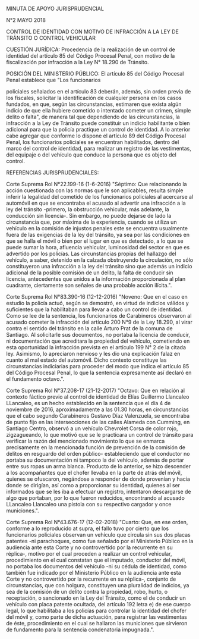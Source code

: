 MINUTA DE APOYO JURISPRUDENCIAL

N°2 MAYO 2018

CONTROL DE IDENTIDAD CON MOTIVO DE INFRACCIÓN A LA LEY DE TRÁNSITO O
CONTROL VEHICULAR 

CUESTIÓN JURÍDICA: Procedencia de la realización de un
control de identidad del artículo 85 del Código Procesal Penal, con
motivo de la fiscalización por infracción a la Ley N° 18.290 de
Tránsito.

POSICIÓN DEL MINISTERIO PÚBLICO: El artículo 85 del Código Procesal
Penal establece que "Los funcionarios

policiales señalados en el artículo 83 deberán, además, sin orden previa
de los fiscales, solicitar la identificación de cualquier persona en los
casos fundados, en que, según las circunstancias, estimaren que exista
algún indicio de que ella hubiere cometido o intentado cometer un
crimen, simple delito o falta", de manera tal que dependiendo de las
circunstancias, la infracción a la Ley de Tránsito puede constituir un
indicio habilitante o bien adicional para que la policía practique un
control de identidad. A lo anterior cabe agregar que conforme lo dispone
el artículo 89 del Código Procesal Penal, los funcionarios policiales se
encuentran habilitados, dentro del marco del control de identidad, para
realizar un registro de las vestimentas, del equipaje o del vehículo que conduce la
persona que es objeto del control.

REFERENCIAS JURISPRUDENCIALES: 

Corte Suprema Rol N°22.199-16
(1-6-2016)
"Séptimo: Que relacionando la acción cuestionada con las normas que le
son aplicables, resulta simple inferir la legalidad del cometido de los
funcionarios policiales al acercarse al automóvil en que se encontraba
el acusado al advertir una infracción a la ley del tránsito -primero, la
obstrucción vehicular, más adelante, la conducción sin licencia-. Sin
embargo, no puede dejarse de lado la circunstancia que, por máxima de la
experiencia, cuando se utiliza un vehículo en la comisión de injustos
penales este se encuentra usualmente fuera de las exigencias de la ley
del tránsito, ya sea por las condiciones en que se halla el móvil o bien
por el lugar en que es detectado, a lo que se puede sumar la hora,
afluencia vehicular, luminosidad del sector en que es advertido por los
policías. Las circunstancias propias del hallazgo del vehículo, a saber,
detenido en la calzada obstruyendo la circulación, no sólo constituyeron
una infracción a la ley del tránsito sino que además un indicio
adicional de la posible comisión de un delito, la falta de conducir sin
licencia, antecedentes que unidos a la información proporcionada al plan
cuadrante, ciertamente son señales de una probable acción ilícita.".

Corte Suprema Rol N°83.390-16
(12-12-2016)
"Noveno: Que en el caso en estudio la policía actuó, según se demostró,
en virtud de indicios válidos y suficientes que la habilitaban para
llevar a cabo un control de identidad. Como se lee de la sentencia, los
funcionarios de Carabineros observaron al acusado cometer la infracción
del artículo 200 N°9 de la Ley 18.290, al virar contra el sentido del
tránsito en la calle Arturo Prat de la comuna de Santiago. Al
solicitarle sus documentos, no portaba la licencia de conducir, ni
documentación que acreditara la propiedad del vehículo, cometiendo en
esta oportunidad la infracción prevista en el artículo 199 N° 2 de la
citada ley. Asimismo, lo apreciaron nervioso y les dio una explicación
falaz en cuanto al mal estado del automóvil. Dicho contexto constituye
las circunstancias indiciarias para proceder del modo que indica el
artículo 85 del Código Procesal Penal, lo que la sentencia expresamente
así declaró en el fundamento octavo.". 

Corte Suprema Rol N°37.208-17
(21-12-2017)
"Octavo: Que en relación al contexto fáctico previo al control de identidad de Elías Guillermo
Llancaleo LLancaleo, es un hecho establecido en la sentencia que el día
4 de noviembre de 2016, aproximadamente a las 01.30 horas, en
circunstancias que el cabo segundo Carabineros Gustavo Díaz Valenzuela, se encontraba de punto
fijo en las intersecciones de las calles Alameda con Cumming, en
Santiago Centro, observó a un vehículo Chevrolet Corsa de color rojo,
zigzagueando, lo que motivó que se le practicara un control de tránsito
para verificar la razón del mencionado movimiento lo que se enmarca
precisamente en la mencionada función de prevención de la comisión de
delitos en resguardo del orden público- estableciendo que el conductor
no portaba su documentación ni tampoco la del vehículo, además de portar
entre sus ropas un arma blanca. Producto de lo anterior, se hizo
descender a los acompañantes que el chofer llevaba en la parte de atrás
del móvil, quienes se ofuscaron, negándose a responder de donde
provenían y hacia donde se dirigían, así como a proporcionar su
identidad, quienes al ser informados que se les iba a efectuar un
registro, intentaron descargarse de algo que portaban, por lo que fueron
reducidos, encontrando al acusado LLancaleo Llancaleo una pistola con su
respectivo cargador y once municiones.". 

Corte Suprema Rol N°43.676-17 
(12-02-2018)
"Cuarto: Que, en ese orden, conforme a lo reproducido at supra, el fallo
tuvo por cierto que los funcionarios policiales observan un vehículo que
circula sin sus dos placas patentes -ni parachoques, como fue señalado
por el Ministerio Público en la audiencia ante esta Corte y no
controvertido por la recurrente en su réplica-, motivo por el cual
proceden a realizar un control vehicular, procedimiento en el cual
constatan que el imputado, conductor del móvil, no portaba los
documentos del vehículo -ni su cédula de identidad, como también fue
indicado por el Ministerio Público en la audiencia ante esta Corte y no
controvertido por la recurrente en su réplica-, conjunto de
circunstancias, que con holgura, constituyen una pluralidad de indicios,
ya sea de la comisión de un delito contra la propiedad, robo, hurto, o
receptación, o sancionado en la Ley del Tránsito, como el de conducir un
vehículo con placa patente ocultada, del artículo 192 letra e) de ese
cuerpo legal, lo que habilitaba a los policías para controlar la
identidad del chofer del móvil y, como parte de dicha actuación, para
registrar las vestimentas de éste, procedimiento en el cual se hallaron
las municiones que sirvieron de fundamento para la sentencia
condenatoria impugnada.".


